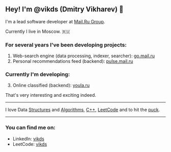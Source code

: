 ## Hey! I'm @vikds (Dmitry Vikharev) 👋

I'm a lead software developer at [Mail.Ru Group](https://corp.mail.ru/en/).

Currently I live in Moscow. 🇷🇺

### For several years I've been developing projects:

1. Web-search engine (data processing, indexer, searcher): [go.mail.ru](https://go.mail.ru/)
2. Personal recommendations feed (backend): [pulse.mail.ru](https://pulse.mail.ru/)

### Currently I'm developing:

3. Online classified (backend): [youla.ru](https://youla.ru/)

That's very interesting and exciting indeed.

------

I love Data [Structures](https://en.wikipedia.org/wiki/Robert_Sedgewick_(computer_scientist)) and [Algorithms](https://en.wikipedia.org/wiki/Introduction_to_Algorithms), [C++](https://www.stroustrup.com/), [LeetCode](https://leetcode.com/vikds/) and to hit the [puck](https://www.nhl.com/player/nikita-kucherov-8476453).

------

### You can find me on:

- LinkedIn: [vikds](https://www.linkedin.com/in/vikds/)
- LeetCode: [vikds](https://leetcode.com/vikds/)
